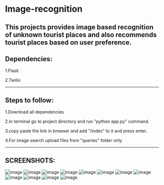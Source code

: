# Image-recognition
This projects provides image based recognition of unknown tourist places and also recommends tourist places based on user preference.
-----------------------------------------
Dependencies:
-----------------------------------------
1.Flask

2.Twilio

-----------------------------------------
Steps to follow:
-----------------------------------------
1.Download all dependencies

2.In terminal go to project directory and run "python app.py" command.

3.copy paste the link in browser and add "/index" to it and press enter.

4.For image search upload files from "queries" folder only.


-------------------------------------------------------------------------------------------------------------
SCREENSHOTS:
-------------------------------------------------------------------------------------------------------------
![image](https://user-images.githubusercontent.com/52826790/61241141-90d3a800-a760-11e9-9f02-e475f9d64bd9.png)
![image](https://user-images.githubusercontent.com/52826790/61241357-f9bb2000-a760-11e9-8997-f389ce74941c.png)
![image](https://user-images.githubusercontent.com/52826790/61241376-02abf180-a761-11e9-840e-87f98bfc0705.png)
![image](https://user-images.githubusercontent.com/52826790/61241395-0b9cc300-a761-11e9-9b40-77c46890e57e.png)
![image](https://user-images.githubusercontent.com/52826790/61241407-0fc8e080-a761-11e9-9fc3-cbbbbf5f35a4.png)
![image](https://user-images.githubusercontent.com/52826790/61241435-1e16fc80-a761-11e9-93ca-b5e4a2ec131d.png)
![image](https://user-images.githubusercontent.com/52826790/61241642-8a91fb80-a761-11e9-9ff0-8028b8285c52.png)
![image](https://user-images.githubusercontent.com/52826790/61241651-9087dc80-a761-11e9-9c36-33b3a8dd5267.png)
![image](https://user-images.githubusercontent.com/52826790/61241656-98478100-a761-11e9-9fdb-83ea2f6be530.png)
![image](https://user-images.githubusercontent.com/52826790/61241668-9c739e80-a761-11e9-8fa6-99faf378c735.png)
![image](https://user-images.githubusercontent.com/52826790/61241682-a4cbd980-a761-11e9-9c3c-1b759dcd9e42.png)
![image](https://user-images.githubusercontent.com/52826790/61241702-ae554180-a761-11e9-9de8-b9b0ce063572.png)





